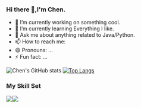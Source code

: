 ### Hi there 👋,I'm Chen.

- 🔭 I’m currently working on something cool.
- 🌱 I’m currently learning Everything I like.
- 💬 Ask me about anything related to Java/Python.
- 📫 How to reach me: 
- 😄 Pronouns: ...
- ⚡ Fun fact: ...

![Chen's GitHub stats](https://github-readme-stats.vercel.app/api?username=patricia-email&count_private=true&layout=compact)
[![Top Langs](https://github-readme-stats.vercel.app/api/top-langs/?username=patricia-email&layout=compact)](https://github.com/patricia-email/github-readme-stats)


### My Skill Set

![](https://img.shields.io/badge/Java-ED8B00?style=for-the-badge&logo=openjdk&logoColor=white)![](https://img.shields.io/badge/Python-3776AB?style=for-the-badge&logo=python&logoColor=white)


<!--
**Patricia-email/Patricia-email** is a ✨ _special_ ✨ repository because its `README.md` (this file) appears on your GitHub profile.

Here are some ideas to get you started:

- 🔭 I’m currently working on ...
- 🌱 I’m currently learning ...
- 👯 I’m looking to collaborate on ...
- 🤔 I’m looking for help with ...
- 💬 Ask me about ...
- 📫 How to reach me: ...
- 😄 Pronouns: ...
- ⚡ Fun fact: ...

-->
